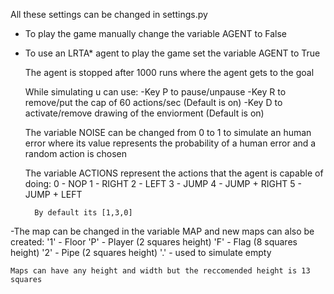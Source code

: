 All these settings can be changed in settings.py

- To play the game manually change the variable AGENT to False

- To use an LRTA* agent to play the game set the variable AGENT to True
    
    The agent is stopped after 1000 runs where the agent gets to the goal

    While simulating u can use:
        -Key P to pause/unpause
        -Key R to remove/put the cap of 60 actions/sec (Default is on)
        -Key D to activate/remove drawing of the enviorment (Default is on)

    The variable NOISE can be changed from 0 to 1 to simulate an human error where its value represents the probability of a human error and a random action is chosen

    The variable ACTIONS represent the actions that the agent is capable of doing:
        0 - NOP
        1 - RIGHT
        2 - LEFT
        3 - JUMP
        4 - JUMP + RIGHT
        5 - JUMP + LEFT

        By default its [1,3,0]

-The map can be changed in the variable MAP and new maps can also be created:
    '1' - Floor
    'P' - Player (2 squares height)
    'F' - Flag (8 squares height)
    '2' - Pipe (2 squares height)
    '.' - used to simulate empty

    Maps can have any height and width but the reccomended height is 13 squares

